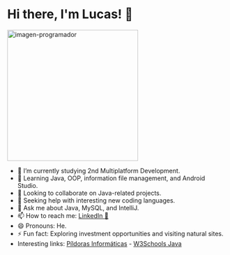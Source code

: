 # Hi there, I'm Lucas! 👋

<img src="https://github.com/user-attachments/assets/a22c2f45-c686-4226-812f-9a9e96857f6f" alt="imagen-programador" width="300" height="300" />

- 🔭 I’m currently studying 2nd Multiplatform Development.
- 🌱 Learning Java, OOP, information file management, and Android Studio.
- 👯 Looking to collaborate on Java-related projects.
- 🤔 Seeking help with interesting new coding languages.
- 💬 Ask me about Java, MySQL, and IntelliJ.
- 📫 How to reach me: [LinkedIn 🔗](https://www.linkedin.com/in/lucasbmolina/)
- 😄 Pronouns: He.
- ⚡ Fun fact: Exploring investment opportunities and visiting natural sites.
- Interesting links: [Píldoras Informáticas](https://www.youtube.com/@pildorasinformaticas?app=desktop) - [W3Schools Java](https://www.w3schools.com/java/default.asp)

